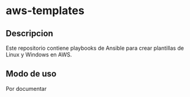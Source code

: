 # aws-templates

## Descripcion
Este repositorio contiene playbooks de Ansible para crear plantillas de Linux y Windows en AWS.

## Modo de uso
Por documentar
